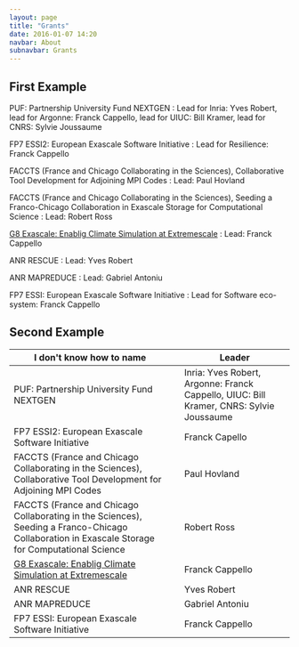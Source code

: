 ```yaml
---
layout: page
title: "Grants"
date: 2016-01-07 14:20
navbar: About
subnavbar: Grants
---
```


## First Example

PUF: Partnership University Fund NEXTGEN
: Lead for Inria: Yves Robert, lead for Argonne: Franck Cappello, lead for UIUC: Bill Kramer, lead for CNRS: Sylvie Joussaume

FP7 ESSI2: European Exascale Software Initiative
: Lead for Resilience: Franck Cappello

FACCTS (France and Chicago Collaborating in the Sciences), Collaborative Tool Development for Adjoining MPI Codes
: Lead: Paul Hovland

FACCTS (France and Chicago Collaborating in the Sciences), Seeding a Franco-Chicago Collaboration in Exascale Storage for Computational Science
: Lead: Robert Ross

[G8 Exascale: Enablig Climate Simulation at Extremescale](https://wiki.cites.illinois.edu/wiki/)
: Lead: Franck Cappello

ANR RESCUE
: Lead: Yves Robert

ANR MAPREDUCE
: Lead: Gabriel Antoniu

FP7 ESSI: European Exascale Software Initiative
: Lead for Software eco-system: Franck Cappello

## Second Example

| I don't know how to name| |  Leader |
|---|---|---|
| PUF: Partnership University Fund NEXTGEN || Inria: Yves Robert, Argonne: Franck Cappello, UIUC: Bill Kramer, CNRS: Sylvie Joussaume |
| FP7 ESSI2: European Exascale Software Initiative || Franck Capello |
| FACCTS (France and Chicago Collaborating in the Sciences), Collaborative Tool Development for Adjoining MPI Codes || Paul Hovland |
| FACCTS (France and Chicago Collaborating in the Sciences), Seeding a Franco-Chicago Collaboration in Exascale Storage for Computational Science || Robert Ross |
| [G8 Exascale: Enablig Climate Simulation at Extremescale](https://wiki.cites.illinois.edu/wiki/) || Franck Cappello |
| ANR RESCUE || Yves Robert |
| ANR MAPREDUCE || Gabriel Antoniu |
| FP7 ESSI: European Exascale Software Initiative || Franck Cappello |
